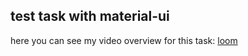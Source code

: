 ## test task with material-ui

here you can see my video overview for this task: [loom](https://www.loom.com/share/e89e23c890284b20a2dbc8147269c4d7)